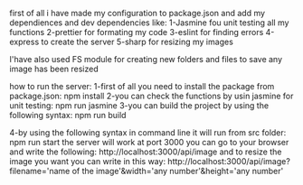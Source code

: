 first of all i have made my configuration to package.json and add my dependiences and dev dependencies like:
1-Jasmine fou unit testing all my functions
2-prettier for formating my code
3-eslint for finding errors
4-express to create the server
5-sharp for resizing my images

I'have also used FS module for creating new folders and files to save any image has been resized

how to run the server:
1-first of all you need to install the package from package.json:
npm install
2-you can check the functions by usin jasmine for unit testing:
npm run jasmine
3-you can build the project by using the following syntax:
npm run build

4-by using the following syntax in command line it will run from src folder:
npm run start
the server will work at port 3000 you can go to your browser and write the following:
http://localhost:3000/api/image
and to resize the image you want you can write in this way:
http://localhost:3000/api/image?filename='name of the image'&width='any number'&height='any number'
